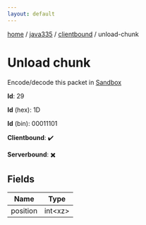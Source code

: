 ```yaml
---
layout: default
---
```


[home](/)  /  [java335](/protocol/java335)  /  [clientbound](/protocol/java335/clientbound)  /  unload-chunk

# Unload chunk

Encode/decode this packet in [Sandbox](../../../sandbox/java335#clientbound.unload_chunk)

**Id**: 29

**Id** (hex): 1D

**Id** (bin): 00011101

**Clientbound**: ✔️

**Serverbound**: ✖️

## Fields

Name | Type
---|---
position | int&lt;xz&gt;
